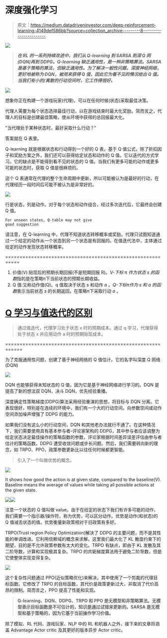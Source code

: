 # 深度强化学习

> 原文：<https://medium.datadriveninvestor.com/deep-reinforcement-learning-4149def586bb?source=collection_archive---------8----------------------->

[![](img/95ab3d0ad163f3435ff4d32a790dc986.png)](http://www.track.datadriveninvestor.com/1B9E)

> ***在 RL 的一系列持续改进中，我们从 Q-learning 到 SARSA 到深 Q 网(DQN)再到 DDPG。Q-learning 缺乏通用性，是一种非策略算法。SARSA 是基于策略的算法，但缺乏通用性。为了解决一般性问题，深度神经网络，更好地被称为 DQN，被用来获得 Q 值，因此它为看不见的情况给出 Q 值。当我们有小的/离散的行动空间时，它工作得很好。***

![](img/5cff915687bddbc771fa2b19d72a02ea.png)

想象你正在构建一个游戏玩家(代理)，可以在任何时候(状态)采取最佳决策。

代理人需要为每个状态选择最佳行动，以在游戏结束时最大化奖励。简而言之，代理人的目标是创建最佳策略，使从环境中获得的总回报最大化。

"当代理处于某种状态时，最好采取什么行动？"

答案就在 Q 表里。

Q-learning 就是根据状态和行动得到一个好的 Q 表。基于 Q 值公式，除了折扣因子和奖励方案之外，我们还可以获得给定状态和动作的 Q 值。它以迭代的方式学习。它的缺点是不能得到看不见的状态的 Q 值。当我们有更多可能的动作或更多可能的状态时，获取 Q 值是很麻烦的。

这个 Q 表通常在代理的整个生命周期中更新，所以可能被认为是最好的行动，在代理经历一段时间后可能不被认为是非常好的。

![](img/251719e713f170ff2b95b14e95185224.png)

行是状态，列是动作。对于每个状态和动作组合，经过多次迭代后，它最终会创建 Q 值。

```
For unseen states, Q-table may not give 
good suggestion
```

请注意，在 Q-learning 中，代理不知道状态转移概率或奖励。代理只试图知道通过一个给定的动作从一个状态到另一个状态是有回报的。在值迭代法中，主体通过给定的动作发现状态转移概率。

===========================================================

1.  价值(V):贴现后的预期长期回报(不是短期回报 R)。*V-下标* π *作为状态 s 的函数*指的是在策略π下当前状态的预期长期收益。
2.  Q 值:又称动作值(Q)。q 值取决于状态 s 和动作 *a* 。*Q-下标π作为 s 和 a 的函数*表示当前状态 *s* 的长期返回，在策略π下采取行动 *a* 。

# [Q 学习与值迭代的区别](https://stackoverflow.com/questions/28937803/difference-between-q-learning-and-value-iteration)

> 通过值迭代，代理学习处于状态 x 时的预期成本。通过 q 学习，代理获得处于状态 x 并应用动作 a 时的预期贴现成本。

============================================================

为了克服通用性问题，创建了基于神经网络的 Q 值估计。它的名字叫深度 Q 网络(DQN)

![](img/471be2b4a210b5214bff0a759b02fa65.png)

DQN 也能够获得未知状态的 Q 值，因为它是基于神经网络进行学习的。DQN 是提高了新的想法双 DQN，决斗 DQN，优先经验重播。

深度确定性策略梯度(DDPG)算法采用经验重演的思想，将目标与 DQN 分离。它表现很好，特别是在连续的环境中，我们有一个大的行动空间。向参数空间或动作空间添加噪声增强了 DDPG 的能力。

如果我们没有这么小的行动空间，DQN 和其他老办法就行不通了。在这种情况下，我们需要使用具有基本参与者-评论家架构的 DDPG，其中参与者应该调整为给定状态决定最佳操作的策略函数的参数，评论家根据时间差异误差评估由参与者估计的策略函数。DDPG 遭受收敛问题或步长问题。然后，我们需要转向新的理念，如 TRPO、PPO，政策参数更新比以往任何时候都更智能。

> 引入了一个叫做优势的概念。

![](img/c22f07184c30e539fab198352bd5badd.png)

It shows how good the action is at given state, compared to the baseline(V). Baseline means the average of values while taking all possible actions at the given state.

![](img/8f7debd007891d4f8033ec3de38c8393.png)![](img/810678f7749ac6fd98c2c1238565fae0.png)

注意一个状态的 Q 值叫做 value。由于在给定的状态下我们有许多可能的动作，我们需要一个指示器/操作符，称为优势，可以区分动作。优势是动作(和状态)的 Q 值减去状态的值。优势衡量新政策相对于旧政策有多好。

TRPO(Trust region Policy Optimization)解决了 DDPG 的主要问题，而不是其性能的单调改进。它利用信赖域的概念来求解。这里我们最大化了 KL 散度约束下的期望，目的是不允许政策参数有太大的变化。TRPO 有缺点，即由于 KL 发散及其二阶导数，计算和实现极其复杂。TRPO 的共轭梯度算法用于避免二阶导数，但是它使整体实现变得复杂。

![](img/95b26b1f628eb740ca7e7fbac38f437a.png)

这个复杂性问题通过 PPO(近似策略优化)来解决，其中使用了一个剪裁的代理目标函数。它修改了 TRPO 的目标函数，其代价是政策更新过大，并取消了代价高昂的限制。简而言之，PPO 提高了性能和实现。

> **Q-learning、DQN、DDPG、TRPO 和 PPO 是无模型和非策略算法。无模型表示目标函数是不可估计的，知识是通过试错来更新的。SARSA 是无模型和基于策略的，因为它基于当前操作学习价值。**

除了模拟、RL 代码、游戏玩家、NLP 中的 RL 和机器人之外，接下来的文章将涵盖 Advantage Actor critic 及其更好的版本异步 Actor critic。
